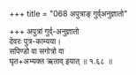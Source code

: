 +++
title = "068 अपुत्राङ् गुर्व्अनुज्ञातो"

+++
अपुत्रां गुर्व्-अनुज्ञातो  
देवरः पुत्र-काम्यया।  
सपिण्डो वा सगोत्रो वा  
घृत+अभ्यक्त ऋताव् इयात्  ॥ १.६८ ॥